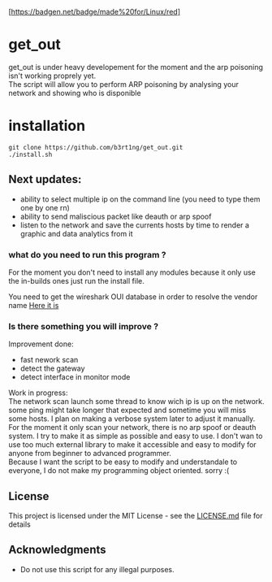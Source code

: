 [https://badgen.net/badge/made%20for/Linux/red]
# get_out
get_out is under heavy developement for the moment and the arp poisoning isn't working proprely yet.  
The script will allow you to perform ARP poisoning by analysing your network and showing who is disponible
# installation  
```
git clone https://github.com/b3rt1ng/get_out.git
./install.sh
```  
## Next updates:

* ability to select multiple ip on the command line (you need to type them one by one rn)
* ability to send maliscious packet like deauth or arp spoof
* listen to the network and save the currents hosts by time to render a graphic and data analytics from it

### what do you need to run this program ?

For the moment you don't need to install any modules because it only use the in-builds ones just run the install file.

You need to get the wireshark OUI database in order to resolve the vendor name
[Here it is](https://gitlab.com/wireshark/wireshark/raw/master/manuf)

### Is there something you will improve ?
Improvement done:  
- fast nework scan
- detect the gateway
- detect interface in monitor mode  

Work in progress:  
The network scan launch some thread to know wich ip is up on the network. some ping might take longer that expected and sometime you will miss some hosts. I plan on making a verbose system later to adjust it manually.  
For the moment it only scan your network, there is no arp spoof or deauth system. I try to make it as simple as possible and easy to use. I don't wan to use too much external library to make it accessible and easy to modify for anyone from beginner to advanced programmer.  
Because I want the script to be easy to modify and understandale to everyone, I do not make my programming object oriented. sorry :(
## License

This project is licensed under the MIT License - see the [LICENSE.md](LICENSE.md) file for details

## Acknowledgments

* Do not use this script for any illegal purposes.

